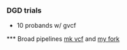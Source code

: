 ### DGD trials
* 10 probands w/ gvcf

*** Broad pipelines
[mk vcf](https://github.com/gatk-workflows/gatk4-germline-snps-indels) and [my fork](https://github.com/samesense/gatk4-germline-snps-indels)

